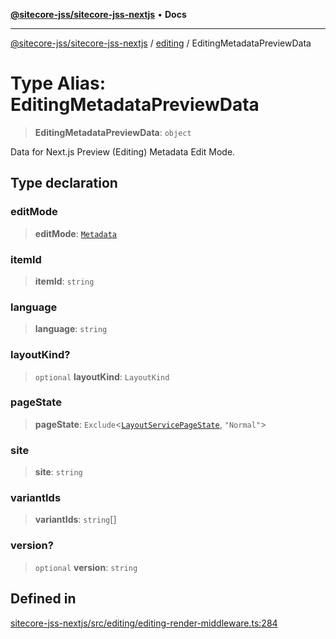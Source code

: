 [**@sitecore-jss/sitecore-jss-nextjs**](../../README.md) • **Docs**

***

[@sitecore-jss/sitecore-jss-nextjs](../../README.md) / [editing](../README.md) / EditingMetadataPreviewData

# Type Alias: EditingMetadataPreviewData

> **EditingMetadataPreviewData**: `object`

Data for Next.js Preview (Editing) Metadata Edit Mode.

## Type declaration

### editMode

> **editMode**: [`Metadata`](../../index/enumerations/EditMode.md#metadata)

### itemId

> **itemId**: `string`

### language

> **language**: `string`

### layoutKind?

> `optional` **layoutKind**: `LayoutKind`

### pageState

> **pageState**: `Exclude`\<[`LayoutServicePageState`](../../index/enumerations/LayoutServicePageState.md), `"Normal"`\>

### site

> **site**: `string`

### variantIds

> **variantIds**: `string`[]

### version?

> `optional` **version**: `string`

## Defined in

[sitecore-jss-nextjs/src/editing/editing-render-middleware.ts:284](https://github.com/Sitecore/jss/blob/d160f1095278a16ea5872cd77afb8f20ec721b2a/packages/sitecore-jss-nextjs/src/editing/editing-render-middleware.ts#L284)
